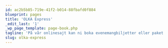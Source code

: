 ```yaml
---
id: ac2b5b85-719e-41f2-b014-88fbafd0f884
blueprint: pages
title: 'OLKA Express'
_edit_last: '1'
_wp_page_template: page-book.php
tagline: 'På vår onlinesajt kan ni boka evenemangbiljetter eller paket med valfritt hotell. Tryggt, säkert och smidigt.'
slug: olka-express
---
```

